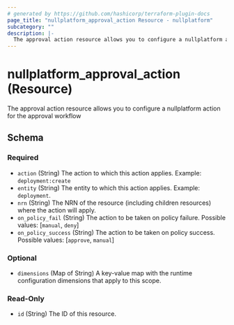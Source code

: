 ```yaml
---
# generated by https://github.com/hashicorp/terraform-plugin-docs
page_title: "nullplatform_approval_action Resource - nullplatform"
subcategory: ""
description: |-
  The approval action resource allows you to configure a nullplatform action for the approval workflow
---
```


# nullplatform_approval_action (Resource)

The approval action resource allows you to configure a nullplatform action for the approval workflow



<!-- schema generated by tfplugindocs -->
## Schema

### Required

- `action` (String) The action to which this action applies. Example: `deployment:create`
- `entity` (String) The entity to which this action applies. Example: `deployment`.
- `nrn` (String) The NRN of the resource (including children resources) where the action will apply.
- `on_policy_fail` (String) The action to be taken on policy failure. Possible values: [`manual`, `deny`]
- `on_policy_success` (String) The action to be taken on policy success. Possible values: [`approve`, `manual`]

### Optional

- `dimensions` (Map of String) A key-value map with the runtime configuration dimensions that apply to this scope.

### Read-Only

- `id` (String) The ID of this resource.
